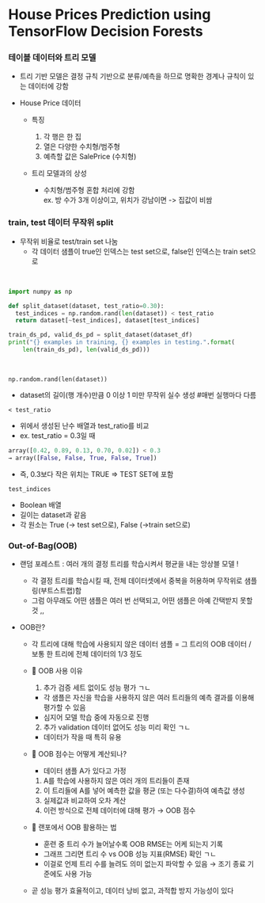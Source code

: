# House Prices Prediction using TensorFlow Decision Forests

### 테이블 데이터와 트리 모델
- 트리 기반 모델은 결정 규칙 기반으로 분류/예측을 하므로 명확한 경계나 규칙이 있는 데이터에 강함

- House Price 데이터
  - 특징
    1. 각 행은 한 집
    2. 열은 다양한 수치형/범주형
    3. 예측할 값은 SalePrice (수치형)

  - 트리 모델과의 상성
    - 수치형/범주형 혼합 처리에 강함
      <br/>
      ex. 방 수가 3개 이상이고, 위치가 강남이면 -> 집값이 비쌈


### train, test 데이터 무작위 split
- 무작위 비율로 test/train set 나눔
    - 각 데이터 샘플이 true인 인덱스는 test set으로, false인 인덱스는 train set으로

<br/>

```py
import numpy as np

def split_dataset(dataset, test_ratio=0.30):
  test_indices = np.random.rand(len(dataset)) < test_ratio
  return dataset[~test_indices], dataset[test_indices]

train_ds_pd, valid_ds_pd = split_dataset(dataset_df)
print("{} examples in training, {} examples in testing.".format(
    len(train_ds_pd), len(valid_ds_pd)))
```
<br/>

```np.random.rand(len(dataset))```
- dataset의 길이(행 개수)만큼 0 이상 1 미만 무작위 실수 생성 #매번 실행마다 다름

```< test_ratio```
- 위에서 생성된 난수 배열과 test_ratio를 비교
- ex. test_ratio = 0.3일 때
```py
array([0.42, 0.89, 0.13, 0.70, 0.02]) < 0.3
→ array([False, False, True, False, True])
```
- 즉, 0.3보다 작은 위치는 TRUE => TEST SET에 포함

```test_indices```
- Boolean 배열
- 길이는 dataset과 같음
- 각 원소는 True (-> test set으로), False (->train set으로)

### Out-of-Bag(OOB)
- 랜덤 포레스트 : 여러 개의 결정 트리를 학습시켜서 평균을 내는 앙상블 모델 !
  - 각 결정 트리를 학습시킬 때, 전체 데이터셋에서 중복을 허용하며 무작위로 샘플링(부트스트랩)함
  - 그럼 아무래도 어떤 샘플은 여러 번 선택되고, 어떤 샘플은 아예 간택받지 못할 것 ,, 

- OOB란?
  - 각 트리에 대해 학습에 사용되지 않은 데이터 샘플 = 그 트리의 OOB 데이터 / 보통 한 트리에 전체 데이터의 1/3 정도
  - 🔷 OOB 사용 이유
    1. 추가 검증 세트 없이도 성능 평가 ㄱㄴ
    - 각 샘플은 자신을 학습을 사용하지 않은 여러 트리들의 예측 결과를 이용해 평가할 수 있음
    - 심지어 모델 학습 중에 자동으로 진행
    2. 추가 validation 데이터 없어도 성능 미리 확인 ㄱㄴ
    - 데이터가 작을 때 특히 유용

  - 🔷 OOB 점수는 어떻게 계산되나?
    - 데이터 샘플 A가 있다고 가정
    1. A를 학습에 사용하지 않은 여러 개의 트리들이 존재
    2. 이 트리들에 A를 넣어 예측한 값을 평균 (또는 다수결)하여 예측값 생성
    3. 실제값과 비교하여 오차 계산
    4. 이런 방식으로 전체 데이터에 대해 평가 → OOB 점수

  - 🔷 랜포에서 OOB 활용하는 법
    - 훈련 중 트리 수가 늘어날수록 OOB RMSE는 어케 되는지 기록
    - 그래프 그리면 트리 수 vs OOB 성능 지표(RMSE) 확인 ㄱㄴ
    - 이걸로 언제 트리 수를 늘려도 의미 없는지 파악할 수 있음 → 조기 종료 기준에도 사용 가능

  - 곧 성능 평가 효율적이고, 데이터 낭비 없고, 과적합 방지 가능성이 있다 
